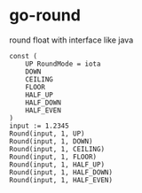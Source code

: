 # go-round
round float with interface like java
```
const (
	UP RoundMode = iota
	DOWN
	CEILING
	FLOOR
	HALF_UP
	HALF_DOWN
	HALF_EVEN
)
input := 1.2345
Round(input, 1, UP)
Round(input, 1, DOWN)
Round(input, 1, CEILING)
Round(input, 1, FLOOR)
Round(input, 1, HALF_UP)
Round(input, 1, HALF_DOWN)
Round(input, 1, HALF_EVEN)
```
